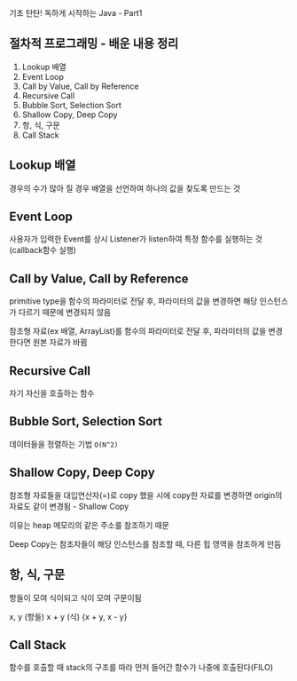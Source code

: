 기초 탄탄! 독하게 시작하는 Java - Part1

## 절차적 프로그래밍 - 배운 내용 정리
1. Lookup 배열
2. Event Loop
3. Call by Value, Call by Reference
4. Recursive Call
5. Bubble Sort, Selection Sort
6. Shallow Copy, Deep Copy
7. 항, 식, 구문
8. Call Stack

## Lookup 배열
경우의 수가 많아 질 경우 배열을 선언하여 하나의 값을 찾도록 만드는 것

## Event Loop
사용자가 입력한 Event를 상시 Listener가 listen하여 특정 함수를 실행하는 것(callback함수 실행) 

## Call by Value, Call by Reference
primitive type을 함수의 파라미터로 전달 후, 파라미터의 값을 변경하면 해당 인스턴스가 다르기 때문에 변경되지 않음

참조형 자료(ex 배열, ArrayList)를 함수의 파라미터로 전달 후, 파라미터의 값을 변경한다면 원본 자료가 바뀜

## Recursive Call
자기 자신을 호출하는 함수

## Bubble Sort, Selection Sort
데이터들을 정렬하는 기법 `O(N^2)`

## Shallow Copy, Deep Copy
참조형 자료들을 대입연산자(=)로 copy 했을 시에 copy한 자료를 변경하면 origin의 자료도 같이 변경됨 - Shallow Copy

이유는 heap 메모리의 같은 주소를 참조하기 때문

Deep Copy는 참조자들이 해당 인스턴스를 참조할 때, 다른 힙 영역을 참조하게 만듬

## 항, 식, 구문
항들이 모여 식이되고 식이 모여 구문이됨

x, y (항들) x + y (식) {x + y, x - y}

## Call Stack
함수를 호출할 때 stack의 구조를 따라 먼저 들어간 함수가 나중에 호출된다(FILO)

